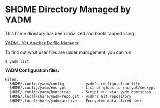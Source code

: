 # $HOME Directory Managed by YADM

This home directory has been initialized and bootstrapped using

[YADM - Yet Another Dotfile Manager](https://yadm.io/)

To find out what user files are under management, you can run:

`$ yadm list`

__YADM Configuration files:__
```
Files:
  $HOME/.config/yadm/config        - yadm's configuration file
  $HOME/.config/yadm/encrypt       - List of globs to encrypt/decrypt
  $HOME/.config/yadm/bootstrap     - Script run via: yadm bootstrap
  $HOME/.local/share/yadm/repo.git - yadm's Git repository
  $HOME/.local/share/yadm/archive  - Encrypted data stored here
```
